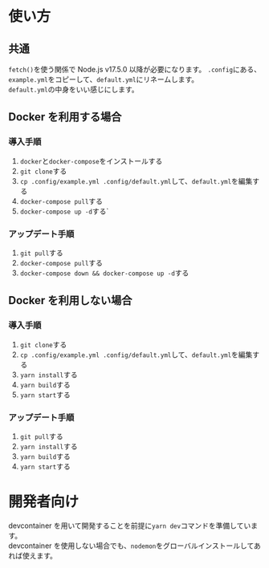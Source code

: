 # 使い方

## 共通

`fetch()`を使う関係で Node.js v17.5.0 以降が必要になります。
`.config`にある、`example.yml`をコピーして、`default.yml`にリネームします。  
`default.yml`の中身をいい感じにします。

## Docker を利用する場合

### 導入手順

1. `docker`と`docker-compose`をインストールする
1. `git clone`する
1. `cp .config/example.yml .config/default.yml`して、`default.yml`を編集する
1. `docker-compose pull`する
1. `docker-compose up -d`する`

### アップデート手順

1. `git pull`する
1. `docker-compose pull`する
1. `docker-compose down && docker-compose up -d`する

## Docker を利用しない場合

### 導入手順

1. `git clone`する
1. `cp .config/example.yml .config/default.yml`して、`default.yml`を編集する
1. `yarn install`する
1. `yarn build`する
1. `yarn start`する

### アップデート手順

1. `git pull`する
1. `yarn install`する
1. `yarn build`する
1. `yarn start`する

# 開発者向け

devcontainer を用いて開発することを前提に`yarn dev`コマンドを準備しています。  
devcontainer を使用しない場合でも、`nodemon`をグローバルインストールしてあれば使えます。
